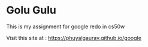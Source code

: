 # Golu Gulu
This is my assignment for google redo in cs50w

Visit this site at : https://phuyalgaurav.github.io/google

